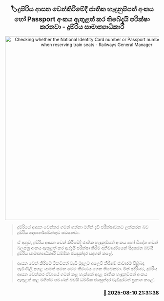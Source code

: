 <p align='center'><b><h2 align='center' title='Checking whether the National Identity Card number or Passport number is entered when reserving train seats - Railways General Manager'>🏷දුම්රිය ආසන වෙන්කිරීමේදී ජාතික හැඳුනුම්පත් අංකය හෝ Passport අංකය ඇතුළත් කර තිබේදැයි පරික්ෂා කරනවා - දුම්රිය සාමාන්‍යාධිකාරී </h2></b></p>
<p align='center'><img src='https://helakuru.sgp1.cdn.digitaloceanspaces.com/esana/images/lib/trainjaffna.jpg' width='600' alt='Checking whether the National Identity Card number or Passport number is entered when reserving train seats - Railways General Manager'></p>

> දුම්රියේ ආසන වෙන්කර ගමන් ගන්නා මගීන් දැඩි පරීක්ෂාවකට ලක්කරන බව දුම්රිය දෙපාර්තමේන්තුව පවසනවා.

> ඒ අනුව, දුම්රිය ආසන වෙන් කිරීමේදී ජාතික හැඳුනුම්පත් අංකය හෝ විදේශ ගමන් බලපත්‍ර අංකය ඇතුළත් කර ඇද්දැයි පරීක්ෂා කිරීම අනිවාර්යයෙන් සිදුකරන බවයි දුම්රිය සාමාන්‍යාධිකාරී ධම්මික ජයසුන්දර සඳහන් කළේ.

> ආසන වෙන් කිරීමේ ටිකට්පත් වැඩි මුදලට අලෙවි කිරීමේ ජාවාරම පිළිබඳ පැමිණිලි ඉහළ යාමත් සමඟ මෙම තීරණය ගෙන තිබෙනවා. මින් ඉදිරියට, දුම්රිය ආසන වෙන්කර ඒවායේ ගමන් කළ හැක්කේ අදාළ ජාතික හැඳුනුම්පත් අංකය ඇතුළත් කළ මගීන්ට පමණක් බවයි ධම්මික ජයසුන්දර වැඩිදුරටත් ප්‍රකාශ කළේ.



<h3 align='right'><a href='https://www.helakuru.lk/esana/p/112575/'>📅 2025-08-10 21:31:38</a></h3>
